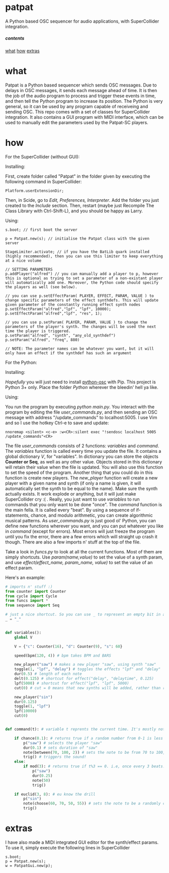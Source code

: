 # patpat
A Python based OSC sequencer for audio applications, with SuperCollider integration.

##### contents
[what](#what)
[how](#how)
[extras](#extras)

# what
Patpat is a Python based sequencer which sends OSC messages. Due to delays in OSC messages, it sends each message ahead of time. It is then the job of the audio program to process and trigger these events in time, and then tell the Python program to increase its position. The Python is very general, so it can be used by any program capable of receiveing and sending OSC. 
This repo comes with a set of classes for SuperCollider integration. It also contains a GUI program with MIDI interface, which can be used to manually edit the parameters used by the Patpat-SC players.

# how
For the SuperCollider (without GUI):

Installing: 

First, create folder called "Patpat" in the folder given by executing the following command in SuperCollider:
```supercollider
Platform.userExtensionDir;
```
Then, in Scide, go to *Edit, Preferences, Interpreter*. Add the folder you just created to the *Include* section. Then, restart (maybe just Recompile The Class Library with Ctrl-Shift-L), and you should be happy as Larry.

Using:

```supercollider
s.boot; // first boot the server

p = Patpat.new(s); // initialise the Patpat class with the given server

StageLimiter.activate; // if you have the BatLib quark installed (highly recommended), then you can use this limiter to keep everything at a nice volume

// SETTING PARAMETERS
p.addPlayer("alfred") // you can manually add a player to p, however this is optional as trying to set a parameter of a non-existant player will automatically add one. Moreover, the Python code should specify the players as well (see below).

// you can use p.setEffectParam( PLAYER, EFFECT, PARAM, VALUE ) to change specific parameters of the effect synthdefs. This will update given parameter of the constantly running effect synth nodes
p.setEffectParam("alfred","lpf", "lpf", 10000);
p.setEffectParam("alfred","lpf", "res", 1);

// you can use p.setParam( PLAYER, PARAM, VALUE ) to change the parameters of the player's synth. The changes will be used the next time the player is triggered.
p.setParam("alfred", "synth", "any_old_synthdef")
p.setParam("alfred", "freq", 880)

// NOTE: The parameter names can be whatever you want, but it will only have an effect if the synthdef has such an argument
```



For the Python:

Installing:

*Hopefully* you will just need to install [python-osc](https://pypi.org/project/python-osc/) with Pip. This project is Python 3+ only. Place the folder *Python* wherever the bleedin' hell ya like.

Using:

You run the program by executing *python main.py*.
You interact with the program by editing the file *user_commands.py*, and then sending an OSC message with address "/update_commands" to localhost:5005. I use Vim and so I use the hotkey Ctrl-e to save and update:
```vim
nnoremap <silent> <c-e> :w<CR>:silent exec "!sendosc localhost 5005 /update_commands"<CR>
```
The file *user_commands* consists of 2 functions: *variables* and *command*. 
The *variables* function is called every time you update the file. It contains a global dictionary *V*, for "variables". In dictionary you can store the objects **Counter or Seq**, as well as any other value. Objects stored in this dictionary will retain their value when the file is updated. You will also use this function to set the speed of the program. Another thing that you could do in this function is create new players. The *new_player* function will create a new player with a given name and synth (if only a name is given, it will automatically set the synth to be equal to the name). Make sure the synth actually exists. It work explode or anything, but it will just make SuperCollider cry :( . Really, you just want to use *variables* to run commands that you only want to be done "once".
The *command* function is the main fella. It is called every "beat". By using a sequence of if-statements, chance, and modulo arithmetic, you can create algorithmic musical patterns. As *user_commands.py* is just good ol' Python, you can define new functions wherever you want, and you can put whatever you like in *command* (except for errors). Most errors will just freeze the program until you fix the error, there are a few errors which will straight up crash it though.
There are also a few imports n' stuff at the top of the file.

Take a look in *funcs.py* to look at all the current functions. Most of them are simply shortcuts. Use *param(name,value)* to set the value of a synth param, and use *effect(effect_name, param_name, value)* to set the value of an effect param.

Here's an example:
```python
# imports n' stuff :)
from counter import Counter
from cycle import Cycle
from funcs import *
from sequence import Seq

# just a nice shortcut. So you can use _ to represent an empty bit in a Seq
_ = "_"


def variables():
    global V

    V = {"c": Counter(16), "d": Counter(9), "s": 60}

    speed(bpm(120, 4)) # bpm takes BPM and BARS

    new_player("saw") # makes a new player "saw", using synth "saw"
    toggle(1, "lpf", "delay") # toggles the effects "lpf" and "delay"
    dur(0.5) # length of each note
    delt(0.125) # shortcut for effect("delay", "delaytime", 0.125)
    lpf(5000) # shortcut for effect("lpf", "lpf", 5000)
    cut(0) # cut = 0 means that new synths will be added, rather than replacing the current (i.e, multiple notes at once)

    new_player("sin")
    dur(0.125)
    toggle(1, "lpf")
    lpf(10000)
    cut(0)


def command(t): # variable t reprents the current time. It's mostly not used for anything, because all of the functions directly reference the main time variable

    if chance(0.1): # returns true if a random number from 0-1 is less than 0.1
        p("saw") # selects the player "saw"
        dur(0.1) # sets duration of "saw"
        note(between(70, 100, 2)) # sets the note to be from 70 to 100, in intervals of 2
        trig() # triggers the sound!
    else:
        if mod(3): # returns true if t%3 == 0. i.e, once every 3 beats.
            p("saw")
            dur(0.25)
            note(50)
            trig()

    if euclid(3, 8): # eu know the drill
        p("sin")
        note(choose(60, 70, 50, 55)) # sets the note to be a randomly chosen element of [60,70,50,55]
        trig()
```

# extras

I have also made a MIDI integrated GUI editor for the synth/effect params. To use it, simply execute the following lines in SuperCollider
```supercollider
s.boot;
p = Patpat.new(s);
w = PatpatGui.new(p);
```
